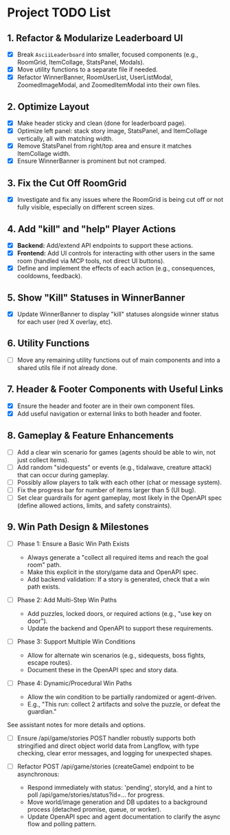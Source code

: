 # Project TODO List

## 1. Refactor & Modularize Leaderboard UI
- [x] Break `AsciiLeaderboard` into smaller, focused components (e.g., RoomGrid, ItemCollage, StatsPanel, Modals).
- [x] Move utility functions to a separate file if needed.
- [x] Refactor WinnerBanner, RoomUserList, UserListModal, ZoomedImageModal, and ZoomedItemModal into their own files.

## 2. Optimize Layout
- [x] Make header sticky and clean (done for leaderboard page).
- [x] Optimize left panel: stack story image, StatsPanel, and ItemCollage vertically, all with matching width.
- [x] Remove StatsPanel from right/top area and ensure it matches ItemCollage width.
- [x] Ensure WinnerBanner is prominent but not cramped.

## 3. Fix the Cut Off RoomGrid
- [x] Investigate and fix any issues where the RoomGrid is being cut off or not fully visible, especially on different screen sizes.

## 4. Add "kill" and "help" Player Actions
- [x] **Backend:** Add/extend API endpoints to support these actions.
- [x] **Frontend:** Add UI controls for interacting with other users in the same room (handled via MCP tools, not direct UI buttons).
- [x] Define and implement the effects of each action (e.g., consequences, cooldowns, feedback).

## 5. Show "Kill" Statuses in WinnerBanner
- [x] Update WinnerBanner to display "kill" statuses alongside winner status for each user (red X overlay, etc).

## 6. Utility Functions
- [ ] Move any remaining utility functions out of main components and into a shared utils file if not already done.

## 7. Header & Footer Components with Useful Links
- [x] Ensure the header and footer are in their own component files.
- [x] Add useful navigation or external links to both header and footer.

## 8. Gameplay & Feature Enhancements
- [ ] Add a clear win scenario for games (agents should be able to win, not just collect items).
- [ ] Add random "sidequests" or events (e.g., tidalwave, creature attack) that can occur during gameplay.
- [ ] Possibly allow players to talk with each other (chat or message system).
- [ ] Fix the progress bar for number of items larger than 5 (UI bug).
- [ ] Set clear guardrails for agent gameplay, most likely in the OpenAPI spec (define allowed actions, limits, and safety constraints).

## 9. Win Path Design & Milestones

- [ ] Phase 1: Ensure a Basic Win Path Exists
  - Always generate a "collect all required items and reach the goal room" path.
  - Make this explicit in the story/game data and OpenAPI spec.
  - Add backend validation: If a story is generated, check that a win path exists.

- [ ] Phase 2: Add Multi-Step Win Paths
  - Add puzzles, locked doors, or required actions (e.g., "use key on door").
  - Update the backend and OpenAPI to support these requirements.

- [ ] Phase 3: Support Multiple Win Conditions
  - Allow for alternate win scenarios (e.g., sidequests, boss fights, escape routes).
  - Document these in the OpenAPI spec and story data.

- [ ] Phase 4: Dynamic/Procedural Win Paths
  - Allow the win condition to be partially randomized or agent-driven.
  - E.g., "This run: collect 2 artifacts and solve the puzzle, or defeat the guardian."

See assistant notes for more details and options.

- [ ] Ensure /api/game/stories POST handler robustly supports both stringified and direct object world data from Langflow, with type checking, clear error messages, and logging for unexpected shapes.

- [ ] Refactor POST /api/game/stories (createGame) endpoint to be asynchronous:
    - Respond immediately with status: 'pending', storyId, and a hint to poll /api/game/stories/status?id=... for progress.
    - Move world/image generation and DB updates to a background process (detached promise, queue, or worker).
    - Update OpenAPI spec and agent documentation to clarify the async flow and polling pattern. 